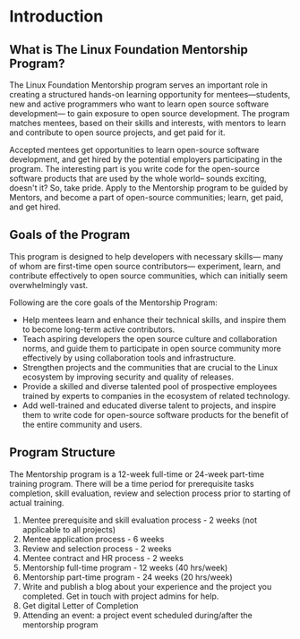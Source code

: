 # Introduction

## **What is The Linux Foundation Mentorship Program?**

The Linux Foundation Mentorship program serves an important role in creating a structured hands-on learning opportunity for mentees—students, new and active programmers who want to learn open source software development— to gain exposure to open source development. The program matches mentees, based on their skills and interests, with mentors to learn and contribute to open source projects, and get paid for it.

Accepted mentees get opportunities to learn open-source software development, and get hired by the potential employers participating in the program. The interesting part is you write code for the open-source software products that are used by the whole world– sounds exciting, doesn't it? So, take pride. Apply to the Mentorship program to be guided by Mentors, and become a part of open-source communities; learn, get paid, and get hired.

## **Goals of the Program**

This program is designed to help developers with necessary skills— many of whom are first-time open source contributors— experiment, learn, and contribute effectively to open source communities, which can initially seem overwhelmingly vast.

Following are the core goals of the Mentorship Program:

* Help mentees learn and enhance their technical skills, and inspire them to become long-term active contributors.
* Teach aspiring developers the open source culture and collaboration norms, and guide them to participate in open source community more effectively by using collaboration tools and infrastructure.
* Strengthen projects and the communities that are crucial to the Linux ecosystem by improving security and quality of releases.
* Provide a skilled and diverse talented pool of prospective employees trained by experts to companies in the ecosystem of related technology.
* Add well-trained and educated diverse talent to projects, and inspire them to write code for open-source software products for the benefit of the entire community and users.

## **Program Structure**

The Mentorship program is a 12-week full-time or 24-week part-time training program. There will be a time period for prerequisite tasks completion, skill evaluation, review and selection process prior to starting of actual training.

1. Mentee prerequisite and skill evaluation process - 2 weeks (not applicable to all projects)
2. Mentee application process - 6 weeks
3. Review and selection process - 2 weeks
4. Mentee contract and HR process - 2 weeks
5. Mentorship full-time program - 12 weeks (40 hrs/week)
6. Mentorship part-time program - 24 weeks (20 hrs/week)
7. Write and publish a blog about your experience and the project you completed. Get in touch with project admins for help.
8. Get digital Letter of Completion
9. Attending an event: a project event scheduled during/after the mentorship program
